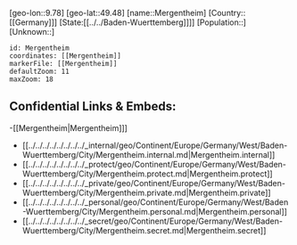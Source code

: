 ﻿---
location: [49.48,9.78]
mapzoom: [7,12] 
mapmarker: city 
type: City
tags:
- geo/City


SpocWebEntityId: 32421
isDeleted: false
confidential: public

---
[geo-lon::9.78]
[geo-lat::49.48]
[name::Mergentheim]
[Country::[[Germany]]]
[State:[[../../Baden-Wuerttemberg]]]]
[Population::]
[Unknown::]


```leaflet
id: Mergentheim
coordinates: [[Mergentheim]]
markerFile: [[Mergentheim]]
defaultZoom: 11 
maxZoom: 18
```


## Confidential Links & Embeds: 
-[[Mergentheim|Mergentheim]]] 
- [[../../../../../../../../_internal/geo/Continent/Europe/Germany/West/Baden-Wuerttemberg/City/Mergentheim.internal.md|Mergentheim.internal]] 
- [[../../../../../../../../_protect/geo/Continent/Europe/Germany/West/Baden-Wuerttemberg/City/Mergentheim.protect.md|Mergentheim.protect]] 
- [[../../../../../../../../_private/geo/Continent/Europe/Germany/West/Baden-Wuerttemberg/City/Mergentheim.private.md|Mergentheim.private]] 
- [[../../../../../../../../_personal/geo/Continent/Europe/Germany/West/Baden-Wuerttemberg/City/Mergentheim.personal.md|Mergentheim.personal]] 
- [[../../../../../../../../_secret/geo/Continent/Europe/Germany/West/Baden-Wuerttemberg/City/Mergentheim.secret.md|Mergentheim.secret]] 
